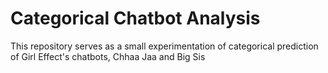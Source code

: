# Categorical Chatbot Analysis

This repository serves as a small experimentation of categorical prediction of Girl Effect's chatbots, Chhaa Jaa and Big Sis 
